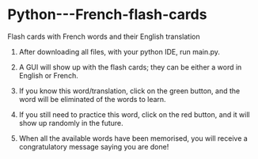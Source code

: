 # Python---French-flash-cards
Flash cards with French words and their English translation

1. After downloading all files, with your python IDE, run main.py.

2. A GUI will show up with the flash cards; they can be either a word in English or French.

3. If you know this word/translation, click on the green button, and the word will be eliminated of the words to learn.

4. If you still need to practice this word, click on the red button, and it will show up randomly in the future.

5. When all the available words have been memorised, you will receive a congratulatory message saying you are done!
